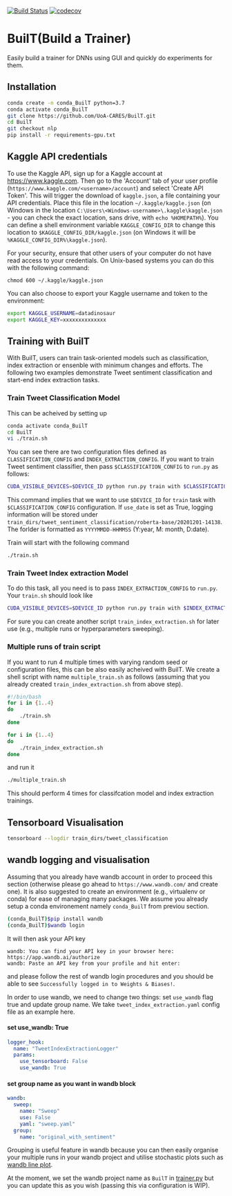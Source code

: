 [![Build Status](https://travis-ci.com/UoA-CARES/BuilT.svg?branch=master)](https://travis-ci.com/UoA-CARES/BuilT)
[![codecov](https://codecov.io/gh/UoA-CARES/BuilT/branch/master/graph/badge.svg)](https://codecov.io/gh/UoA-CARES/BuilT)

# BuilT(Build a Trainer)
Easily build a trainer for DNNs using GUI and quickly do experiments for them. 

## Installation
```bash
conda create -n conda_BuilT python=3.7
conda activate conda_BuilT
git clone https://github.com/UoA-CARES/BuilT.git
cd BuilT
git checkout nlp
pip install -r requirements-gpu.txt
```

## Kaggle API credentials

To use the Kaggle API, sign up for a Kaggle account at https://www.kaggle.com. Then go to the 'Account' tab of your user profile (`https://www.kaggle.com/<username>/account`) and select 'Create API Token'. This will trigger the download of `kaggle.json`, a file containing your API credentials. Place this file in the location `~/.kaggle/kaggle.json` (on Windows in the location `C:\Users\<Windows-username>\.kaggle\kaggle.json` - you can check the exact location, sans drive, with `echo %HOMEPATH%`). You can define a shell environment variable `KAGGLE_CONFIG_DIR` to change this location to `$KAGGLE_CONFIG_DIR/kaggle.json` (on Windows it will be `%KAGGLE_CONFIG_DIR%\kaggle.json`).

For your security, ensure that other users of your computer do not have read access to your credentials. On Unix-based systems you can do this with the following command: 

`chmod 600 ~/.kaggle/kaggle.json`

You can also choose to export your Kaggle username and token to the environment:

```bash
export KAGGLE_USERNAME=datadinosaur
export KAGGLE_KEY=xxxxxxxxxxxxxx
```

## Training with BuilT
With BuilT, users can train task-oriented models such as classification, index extraction or ensenble with minimum changes and efforts.
The following two examples demonstrate Tweet sentiment classification and start-end index extraction tasks.

### Train Tweet Classification Model
This can be acheived by setting up 
```bash
conda activate conda_BuilT
cd BuilT
vi ./train.sh 
```
You can see there are two configuration files defined as `CLASSIFICATION_CONFIG` and `INDEX_EXTRACTION_CONFIG`. If you want to train Tweet sentiment classifier, then pass `$CLASSIFICATION_CONFIG` to `run.py` as follows:
```bash
CUDA_VISIBLE_DEVICES=$DEVICE_ID python run.py train with $CLASSIFICATION_CONFIG -f use_date=True
```
This command implies that we want to use `$DEVICE_ID` for `train` task with `$CLASSIFICATION_CONFIG` configuration. If `use_date` is set as True, logging information will be stored under `train_dirs/tweet_sentiment_classification/roberta-base/20201201-14138`. The forlder is formatted as `YYYYMMDD-HHMMSS` (Y:year, M: month, D:date).

Train will start with the following command
```bash
./train.sh
```


### Train Tweet Index extraction Model
To do this task, all you need is to pass `INDEX_EXTRACTION_CONFIG` to `run.py`. Your `train.sh` should look like
```bash
CUDA_VISIBLE_DEVICES=$DEVICE_ID python run.py train with $INDEX_EXTRACTION_CONFIG -f use_date=True
```
For sure you can create another script `train_index_extraction.sh` for later use (e.g., multiple runs or hyperparameters sweeping).

### Multiple runs of train script
If you want to run 4 multiple times with varying random seed or configuration files, this can be also easily acheived with BuilT.
We create a shell script with name `multiple_train.sh` as follows (assuming that you already created `train_index_extraction.sh` from above step).

```bash
#!/bin/bash
for i in {1..4}
do
    ./train.sh
done

for i in {1..4}
do
    ./train_index_extraction.sh
done
```
and run it 
```bash
./multiple_train.sh
```
This should perform 4 times for classifcation model and index extraction trainings.



## Tensorboard Visualisation
```bash
tensorboard --logdir train_dirs/tweet_classification
```

## wandb logging and visualisation
Assuming that you already have wandb account in order to proceed this section (otherwise please go ahead to `https://www.wandb.com/` and create one). It is also suggested to create an environment (e.g., virtualenv or conda) for ease of managing many packages. We assume you already setup a conda environement namely `conda_BuilT` from previou section.

```bash
(conda_BuilT)$pip install wandb
(conda_BuilT)$wandb login
```
It will then ask your API key
```
wandb: You can find your API key in your browser here: https://app.wandb.ai/authorize
wandb: Paste an API key from your profile and hit enter:
```
and please follow the rest of wandb login procedures and you should be able to see `Successfully logged in to Weights & Biases!`.

In order to use wandb, we need to change two things: set `use_wandb` flag true and update group name.
We take `tweet_index_extraction.yaml` config file as an example here.

#### set use_wandb: True

```yaml
logger_hook:
  name: "TweetIndexExtractionLogger"
  params:
    use_tensorboard: False
    use_wandb: True
```

#### set group name as you want in wandb block
```yaml
wandb:
  sweep:
    name: "Sweep"
    use: False
    yaml: "sweep.yaml"
  group:
    name: "original_with_sentiment"
```
Grouping is useful feature in wandb because you can then easily organise your multiple runs in your wandb project and utilise stochastic plots such as [wandb line plot](https://docs.wandb.com/app/features/panels/compare-metrics).

At the moment, we set the wandb project name as `BuilT` in [trainer.py](https://github.com/inkyusa/BuilT/blob/2f42b0772c697449126cc591414ae9438e28615a/built/trainer.py#L32) but you can update this as you wish (passing this via configuration is WIP).




